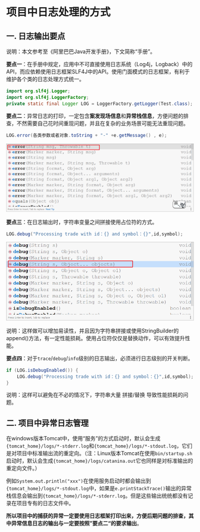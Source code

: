 # 项目中日志处理的方式

## 一. 日志输出要点

说明：本文参考至《阿里巴巴Java开发手册》，下文简称“手册”。

**要点一**：在手册中规定，应用中不可直接使用日志系统（Log4j，Logback）中的API，而应依赖使用日志框架SLF4J中的API。使用门面模式的日志框架，有利于维护各个类的日志处理方式统一。

```java
import org.slf4j.Logger;
import org.slf4j.LoggerFactory;
private static final Logger LOG = LoggerFactory.getLogger(Test.class);
```



**要点二**：异常日志的打印，一定包含**案发现场信息**和**异常栈信息**，方便问题的排查，不然需要自己花时间重现问题，并且在复杂的业务场景可能无法重现问题。

```java
LOG.error(各类参数或者对象.toString + "-" +e.getMessage() , e);
```

![](../images/8.png)



**要点三**：在日志输出时，字符串变量之间拼接使用占位符的方式。

```java
LOG.debug("Processing trade with id：{} and symbol：{}",id,symbol);
```

![](../images/7.png)

说明：这样做可以增加易读性，并且因为字符串拼接或使用StringBuilder的append()方法，有一定性能损耗。使用占位符仅仅是替换动作，可以有效提升性能。



**要点四**：对于`trace`/`debug`/`info`级别的日志输出，必须进行日志级别的开关判断。

```java
if (LOG.isDebugEnabled()) {
    LOG.debug("Processing trade with id：{} and symbol：{}",id,symbol);
}
```

说明：这样可以避免在不必的情况下，字符串大量 拼接/替换 导致性能损耗的问题。



## 二. 项目中异常日志管理

在windows版本Tomcat中，使用“服务”的方式启动时，默认会生成`{tomcat_home}/logs/*-stderr.log`和`{tomcat_home}/logs/*-stdout.log`，它们是对项目中标准输出流的重定向。（注：Linux版本Tomcat在使用`bin/startup.sh`启动时，默认会生成`{tomcat_home}/logs/catanina.out`它也同样是对标准输出的重定向文件。）

例如`System.out.println("xxx")`在使用服务启动时都会输出到`{tomcat_home}/logs/*-stdout.log`中，如果是`e.printStackTrace()`输出的异常栈信息会输出到`{tomcat_home}/logs/*-stderr.log`。但是这些输出统统都没有记录在项目专有的日志文件中。

**所以项目中的捕获的异常一定要使用日志框架打印出来，方便后期问题的排查，其中异常信息日志的输出与一定要按照”要点二“的要求输出**。





